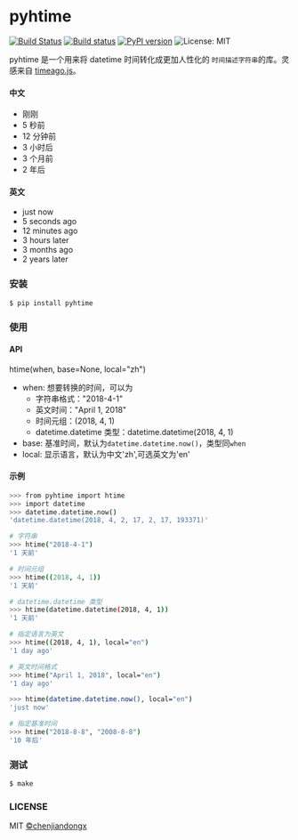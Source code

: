 # pyhtime

[![Build Status](https://travis-ci.org/chenjiandongx/pyhtime.svg?branch=master)](https://travis-ci.org/chenjiandongx/pyhtime) [![Build status](https://ci.appveyor.com/api/projects/status/pbvuq6ejlmsbwc22/branch/master?svg=true)](https://ci.appveyor.com/project/chenjiandongx/pyhtime/branch/master) [![PyPI version](https://badge.fury.io/py/pyhtime.svg)](https://badge.fury.io/py/pyhtime) ![License: MIT](https://img.shields.io/badge/License-MIT-brightgreen.svg)

pyhtime 是一个用来将 datetime 时间转化成更加人性化的 `时间描述字符串`的库。灵感来自 [timeago.js](https://github.com/hustcc/timeago.js)。

#### 中文
* 刚刚
* 5 秒前
* 12 分钟前
* 3 小时后
* 3 个月前
* 2 年后

#### 英文
* just now
* 5 seconds ago
* 12 minutes ago
* 3 hours later
* 3 months ago
* 2 years later


### 安装
``` bash
$ pip install pyhtime
```


### 使用

#### API
htime(when, base=None, local="zh")
* when: 想要转换的时间，可以为
    * 字符串格式："2018-4-1"
    * 英文时间："April 1, 2018"
    * 时间元组：(2018, 4, 1)
    * datetime.datetime 类型：datetime.datetime(2018, 4, 1)
* base: 基准时间，默认为`datetime.datetime.now()`，类型同`when`
* local: 显示语言，默认为中文'zh',可选英文为'en'


#### 示例
``` bash
>>> from pyhtime import htime
>>> import datetime
>>> datetime.datetime.now()
'datetime.datetime(2018, 4, 2, 17, 2, 17, 193371)'

# 字符串
>>> htime("2018-4-1")
'1 天前'

# 时间元组
>>> htime((2018, 4, 1))
'1 天前'

# datetime.datetime 类型
>>> htime(datetime.datetime(2018, 4, 1))
'1 天前'

# 指定语言为英文
>>> htime((2018, 4, 1), local="en")
'1 day ago'

# 英文时间格式
>>> htime("April 1, 2018", local="en")
'1 day ago'

>>> htime(datetime.datetime.now(), local="en")
'just now'

# 指定基准时间
>>> htime("2018-8-8", "2008-8-8")
'10 年后'
```

### 测试
``` bash
$ make
```

### LICENSE
MIT [©chenjiandongx](https://github.com/chenjiandongx)
